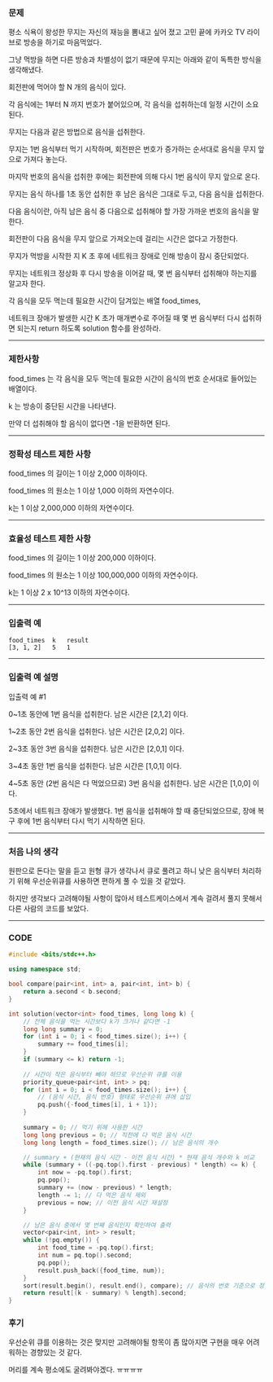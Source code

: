 ### 문제

평소 식욕이 왕성한 무지는 자신의 재능을 뽐내고 싶어 졌고 고민 끝에 카카오 TV 라이브로 방송을 하기로 마음먹었다.

그냥 먹방을 하면 다른 방송과 차별성이 없기 때문에 무지는 아래와 같이 독특한 방식을 생각해냈다.

회전판에 먹어야 할 N 개의 음식이 있다.

각 음식에는 1부터 N 까지 번호가 붙어있으며, 각 음식을 섭취하는데 일정 시간이 소요된다.

무지는 다음과 같은 방법으로 음식을 섭취한다.

무지는 1번 음식부터 먹기 시작하며, 회전판은 번호가 증가하는 순서대로 음식을 무지 앞으로 가져다 놓는다.

마지막 번호의 음식을 섭취한 후에는 회전판에 의해 다시 1번 음식이 무지 앞으로 온다.

무지는 음식 하나를 1초 동안 섭취한 후 남은 음식은 그대로 두고, 다음 음식을 섭취한다.

다음 음식이란, 아직 남은 음식 중 다음으로 섭취해야 할 가장 가까운 번호의 음식을 말한다.

회전판이 다음 음식을 무지 앞으로 가져오는데 걸리는 시간은 없다고 가정한다.

무지가 먹방을 시작한 지 K 초 후에 네트워크 장애로 인해 방송이 잠시 중단되었다.

무지는 네트워크 정상화 후 다시 방송을 이어갈 때, 몇 번 음식부터 섭취해야 하는지를 알고자 한다.

각 음식을 모두 먹는데 필요한 시간이 담겨있는 배열 food_times,

네트워크 장애가 발생한 시간 K 초가 매개변수로 주어질 때 몇 번 음식부터 다시 섭취하면 되는지 return 하도록 solution 함수를 완성하라.

-------------------------------------------------

### 제한사항

food_times 는 각 음식을 모두 먹는데 필요한 시간이 음식의 번호 순서대로 들어있는 배열이다.

k 는 방송이 중단된 시간을 나타낸다.

만약 더 섭취해야 할 음식이 없다면 -1을 반환하면 된다.

-----------------------------------------------

### 정확성 테스트 제한 사항

food_times 의 길이는 1 이상 2,000 이하이다.

food_times 의 원소는 1 이상 1,000 이하의 자연수이다.

k는 1 이상 2,000,000 이하의 자연수이다.

----------------------------------------------

### 효율성 테스트 제한 사항

food_times 의 길이는 1 이상 200,000 이하이다.

food_times 의 원소는 1 이상 100,000,000 이하의 자연수이다.

k는 1 이상 2 x 10^13 이하의 자연수이다.

-------------------------------------------

### 입출력 예
```
food_times	k	result
[3, 1, 2]	5	1
```

---------------------------------------

### 입출력 예 설명

입출력 예 #1

0~1초 동안에 1번 음식을 섭취한다. 남은 시간은 [2,1,2] 이다.

1~2초 동안 2번 음식을 섭취한다. 남은 시간은 [2,0,2] 이다.

2~3초 동안 3번 음식을 섭취한다. 남은 시간은 [2,0,1] 이다.

3~4초 동안 1번 음식을 섭취한다. 남은 시간은 [1,0,1] 이다.

4~5초 동안 (2번 음식은 다 먹었으므로) 3번 음식을 섭취한다. 남은 시간은 [1,0,0] 이다.

5초에서 네트워크 장애가 발생했다. 1번 음식을 섭취해야 할 때 중단되었으므로, 장애 복구 후에 1번 음식부터 다시 먹기 시작하면 된다.

----------------------------------------------------

### 처음 나의 생각

원판으로 돈다는 말을 듣고 원형 큐가 생각나서 큐로 풀려고 하니 낮은 음식부터 처리하기 위해 우선순위큐를 사용하면 편하게 풀 수 있을 것 같았다.

하지만 생각보다 고려해야될 사항이 많아서 테스트케이스에서 계속 걸려서 풀지 못해서 다른 사람의 코드를 보았다.

---------------------------------------------

### CODE

```C++
#include <bits/stdc++.h>

using namespace std;

bool compare(pair<int, int> a, pair<int, int> b) {
    return a.second < b.second;
}

int solution(vector<int> food_times, long long k) {
    // 전체 음식을 먹는 시간보다 k가 크거나 같다면 -1
    long long summary = 0;
    for (int i = 0; i < food_times.size(); i++) {
        summary += food_times[i];
    }
    if (summary <= k) return -1;
    
    // 시간이 작은 음식부터 빼야 하므로 우선순위 큐를 이용
    priority_queue<pair<int, int> > pq;
    for (int i = 0; i < food_times.size(); i++) {
        // (음식 시간, 음식 번호) 형태로 우선순위 큐에 삽입
        pq.push({-food_times[i], i + 1});
    }
    
    summary = 0; // 먹기 위해 사용한 시간
    long long previous = 0; // 직전에 다 먹은 음식 시간
    long long length = food_times.size(); // 남은 음식의 개수

    // summary + (현재의 음식 시간 - 이전 음식 시간) * 현재 음식 개수와 k 비교
    while (summary + ((-pq.top().first - previous) * length) <= k) {
        int now = -pq.top().first;
        pq.pop();
        summary += (now - previous) * length;
        length -= 1; // 다 먹은 음식 제외
        previous = now; // 이전 음식 시간 재설정
    }

    // 남은 음식 중에서 몇 번째 음식인지 확인하여 출력
    vector<pair<int, int> > result;
    while (!pq.empty()) {
        int food_time = -pq.top().first;
        int num = pq.top().second;
        pq.pop();
        result.push_back({food_time, num});
    }
    sort(result.begin(), result.end(), compare); // 음식의 번호 기준으로 정렬
    return result[(k - summary) % length].second;
}
```

### 후기

우선순위 큐를 이용하는 것은 맞지만 고려해야될 항목이 좀 많아지면 구현을 매우 어려워하는 경향있는 것 같다.

머리를 계속 평소에도 굴려봐야겠다. ㅠㅠㅠㅠ
